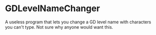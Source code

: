 # GDLevelNameChanger
A useless program that lets you change a GD level name with characters you can't type. Not sure why anyone would want this.
